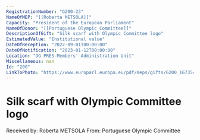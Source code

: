 ```yaml
---
RegistrationNumber: "G200-23"
NameOfMEP: "[[Roberta METSOLA]]"
Capacity: "President of the European Parliament"
NameOfDonor: "[[Portuguese Olympic Committee]]"
DescriptionOfGift: "Silk scarf with Olympic Committee logo"
EstimatedValue: "Institutional value"
DateOfReception: "2022-09-01T00:00:00"
DateOfNotification: "2023-01-12T00:00:00"
Location: "DG PRES-Members' Administration Unit"
Miscellaneous: nan
Id: "200"
LinkToPhoto: "https://www.europarl.europa.eu/pdf/meps/gifts/G200_1673540232460.jpg#"
---
```


# Silk scarf with Olympic Committee logo

Received by: Roberta METSOLA
From: Portuguese Olympic Committee
